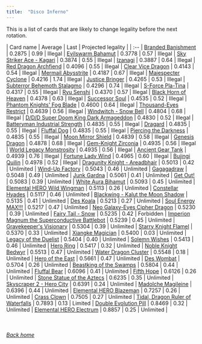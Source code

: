 ```yaml
---
title:  "Disco Inferno"
---
```


This is a list of cards that are likely to change legality before the next rotation.

| Card name | Average | Last | Projected legality |
| :-- |
[Branded Banishment](https://db.ygoprodeck.com/card/?search=Branded%20Banishment) | 0.2875 | 0.99 | Illegal |
[Evilswarm Bahamut](https://db.ygoprodeck.com/card/?search=Evilswarm%20Bahamut) | 0.3778 | 0.57 | Illegal |
[Sky Striker Ace - Kagari](https://db.ygoprodeck.com/card/?search=Sky%20Striker%20Ace%20-%20Kagari) | 0.3874 | 0.55 | Illegal |
[Izanagi](https://db.ygoprodeck.com/card/?search=Izanagi) | 0.3887 | 0.64 | Illegal |
[Red Dragon Archfiend](https://db.ygoprodeck.com/card/?search=Red%20Dragon%20Archfiend) | 0.4096 | 0.55 | Illegal |
[Clear Vice Dragon](https://db.ygoprodeck.com/card/?search=Clear%20Vice%20Dragon) | 0.4143 | 0.54 | Illegal |
[Mermail Abysstrite](https://db.ygoprodeck.com/card/?search=Mermail%20Abysstrite) | 0.4187 | 0.67 | Illegal |
[Majespecter Cyclone](https://db.ygoprodeck.com/card/?search=Majespecter%20Cyclone) | 0.4216 | 1.74 | Illegal |
[Justice Bringer](https://db.ygoprodeck.com/card/?search=Justice%20Bringer) | 0.4265 | 0.53 | Illegal |
[Subterror Behemoth Stalagmo](https://db.ygoprodeck.com/card/?search=Subterror%20Behemoth%20Stalagmo) | 0.4296 | 0.74 | Illegal |
[S-Force Pla-Tina](https://db.ygoprodeck.com/card/?search=S-Force%20Pla-Tina) | 0.4317 | 0.55 | Illegal |
[Ryu Senshi](https://db.ygoprodeck.com/card/?search=Ryu%20Senshi) | 0.4370 | 0.57 | Illegal |
[Black Horn of Heaven](https://db.ygoprodeck.com/card/?search=Black%20Horn%20of%20Heaven) | 0.4378 | 0.63 | Illegal |
[Successor Soul](https://db.ygoprodeck.com/card/?search=Successor%20Soul) | 0.4535 | 0.52 | Illegal |
[Phantom Knights' Fog Blade](https://db.ygoprodeck.com/card/?search=Phantom%20Knights'%20Fog%20Blade) | 0.4600 | 0.64 | Illegal |
[Thousand-Eyes Restrict](https://db.ygoprodeck.com/card/?search=Thousand-Eyes%20Restrict) | 0.4639 | 0.56 | Illegal |
[Windwitch - Snow Bell](https://db.ygoprodeck.com/card/?search=Windwitch%20-%20Snow%20Bell) | 0.4804 | 0.68 | Illegal |
[D/D/D Super Doom King Dark Armageddon](https://db.ygoprodeck.com/card/?search=D/D/D%20Super%20Doom%20King%20Dark%20Armageddon) | 0.4830 | 0.52 | Illegal |
[Batteryman Industrial Strength](https://db.ygoprodeck.com/card/?search=Batteryman%20Industrial%20Strength) | 0.4835 | 0.55 | Illegal |
[Dragard](https://db.ygoprodeck.com/card/?search=Dragard) | 0.4835 | 0.55 | Illegal |
[Fluffal Dog](https://db.ygoprodeck.com/card/?search=Fluffal%20Dog) | 0.4835 | 0.55 | Illegal |
[Piercing the Darkness](https://db.ygoprodeck.com/card/?search=Piercing%20the%20Darkness) | 0.4835 | 0.55 | Illegal |
[Moon Mirror Shield](https://db.ygoprodeck.com/card/?search=Moon%20Mirror%20Shield) | 0.4839 | 0.58 | Illegal |
[Genesis Dragon](https://db.ygoprodeck.com/card/?search=Genesis%20Dragon) | 0.4878 | 0.68 | Illegal |
[Gem-Knight Zirconia](https://db.ygoprodeck.com/card/?search=Gem-Knight%20Zirconia) | 0.4935 | 0.56 | Illegal |
[World Legacy Monstrosity](https://db.ygoprodeck.com/card/?search=World%20Legacy%20Monstrosity) | 0.4935 | 0.56 | Illegal |
[Ancient Gear Tank](https://db.ygoprodeck.com/card/?search=Ancient%20Gear%20Tank) | 0.4939 | 0.76 | Illegal |
[Fortune Lady Wind](https://db.ygoprodeck.com/card/?search=Fortune%20Lady%20Wind) | 0.4965 | 0.60 | Illegal |
[Bujingi Quilin](https://db.ygoprodeck.com/card/?search=Bujingi%20Quilin) | 0.4978 | 0.52 | Illegal |
[Dragunity Knight - Areadbhair](https://db.ygoprodeck.com/card/?search=Dragunity%20Knight%20-%20Areadbhair) | 0.5013 | 0.42 | Unlimited |
[Wind-Up Factory](https://db.ygoprodeck.com/card/?search=Wind-Up%20Factory) | 0.5043 | 0.46 | Unlimited |
[Gagagadraw](https://db.ygoprodeck.com/card/?search=Gagagadraw) | 0.5048 | 0.49 | Unlimited |
[Junk Gardna](https://db.ygoprodeck.com/card/?search=Junk%20Gardna) | 0.5061 | 0.41 | Unlimited |
[Get Out!](https://db.ygoprodeck.com/card/?search=Get%20Out!) | 0.5083 | 0.39 | Unlimited |
[White Aura Bihamut](https://db.ygoprodeck.com/card/?search=White%20Aura%20Bihamut) | 0.5093 | 0.45 | Unlimited |
[Elemental HERO Wild Wingman](https://db.ygoprodeck.com/card/?search=Elemental%20HERO%20Wild%20Wingman) | 0.5113 | 0.26 | Unlimited |
[Constellar Hyades](https://db.ygoprodeck.com/card/?search=Constellar%20Hyades) | 0.5117 | 0.46 | Unlimited |
[Blackwing - Kalut the Moon Shadow](https://db.ygoprodeck.com/card/?search=Blackwing%20-%20Kalut%20the%20Moon%20Shadow) | 0.5135 | 0.41 | Unlimited |
[Des Koala](https://db.ygoprodeck.com/card/?search=Des%20Koala) | 0.5213 | 0.27 | Unlimited |
[Soul Energy MAX!!!](https://db.ygoprodeck.com/card/?search=Soul%20Energy%20MAX!!!) | 0.5217 | 0.47 | Unlimited |
[Neo Galaxy-Eyes Cipher Dragon](https://db.ygoprodeck.com/card/?search=Neo%20Galaxy-Eyes%20Cipher%20Dragon) | 0.5230 | 0.39 | Unlimited |
[Fairy Tail - Snow](https://db.ygoprodeck.com/card/?search=Fairy%20Tail%20-%20Snow) | 0.5235 | 0.42 | Forbidden |
[Imperion Magnum the Superconductive Battlebot](https://db.ygoprodeck.com/card/?search=Imperion%20Magnum%20the%20Superconductive%20Battlebot) | 0.5239 | 0.45 | Unlimited |
[Gravekeeper's Visionary](https://db.ygoprodeck.com/card/?search=Gravekeeper's%20Visionary) | 0.5304 | 0.39 | Unlimited |
[Starry Knight Flamel](https://db.ygoprodeck.com/card/?search=Starry%20Knight%20Flamel) | 0.5370 | 0.33 | Unlimited |
[Xiangke Magician](https://db.ygoprodeck.com/card/?search=Xiangke%20Magician) | 0.5400 | 0.03 | Unlimited |
[Legacy of the Duelist](https://db.ygoprodeck.com/card/?search=Legacy%20of%20the%20Duelist) | 0.5404 | 0.40 | Unlimited |
[Solemn Wishes](https://db.ygoprodeck.com/card/?search=Solemn%20Wishes) | 0.5413 | 0.46 | Unlimited |
[Hero Ring](https://db.ygoprodeck.com/card/?search=Hero%20Ring) | 0.5417 | 0.32 | Unlimited |
[Noble Knight Bedwyr](https://db.ygoprodeck.com/card/?search=Noble%20Knight%20Bedwyr) | 0.5513 | 0.47 | Unlimited |
[Water Dragon Cluster](https://db.ygoprodeck.com/card/?search=Water%20Dragon%20Cluster) | 0.5548 | 0.18 | Unlimited |
[Hero of the East](https://db.ygoprodeck.com/card/?search=Hero%20of%20the%20East) | 0.5661 | 0.47 | Unlimited |
[Des Wombat](https://db.ygoprodeck.com/card/?search=Des%20Wombat) | 0.5704 | 0.26 | Unlimited |
[Beastking of the Swamps](https://db.ygoprodeck.com/card/?search=Beastking%20of%20the%20Swamps) | 0.5804 | 0.44 | Unlimited |
[Fluffal Bear](https://db.ygoprodeck.com/card/?search=Fluffal%20Bear) | 0.6096 | 0.41 | Unlimited |
[Fifth Hope](https://db.ygoprodeck.com/card/?search=Fifth%20Hope) | 0.6126 | 0.26 | Unlimited |
[Stone Statue of the Aztecs](https://db.ygoprodeck.com/card/?search=Stone%20Statue%20of%20the%20Aztecs) | 0.6235 | 0.35 | Unlimited |
[Skyscraper 2 - Hero City](https://db.ygoprodeck.com/card/?search=Skyscraper%202%20-%20Hero%20City) | 0.6391 | 0.24 | Unlimited |
[Madolche Magileine](https://db.ygoprodeck.com/card/?search=Madolche%20Magileine) | 0.6396 | 0.44 | Unlimited |
[Elemental HERO Blazeman](https://db.ygoprodeck.com/card/?search=Elemental%20HERO%20Blazeman) | 0.7257 | 0.26 | Unlimited |
[Crass Clown](https://db.ygoprodeck.com/card/?search=Crass%20Clown) | 0.7505 | 0.27 | Unlimited |
[Tidal, Dragon Ruler of Waterfalls](https://db.ygoprodeck.com/card/?search=Tidal,%20Dragon%20Ruler%20of%20Waterfalls) | 0.7893 | 0.13 | Limited |
[Double Evolution Pill](https://db.ygoprodeck.com/card/?search=Double%20Evolution%20Pill) | 0.8469 | 0.32 | Unlimited |
[Elemental HERO Electrum](https://db.ygoprodeck.com/card/?search=Elemental%20HERO%20Electrum) | 0.8857 | 0.25 | Unlimited |

<br>

###### [Back home](index)